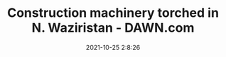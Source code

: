 ---
"title": "Construction machinery torched in N. Waziristan - DAWN.com"
"date": "2021-10-25 2:8:26"
"feed_name": "GOOGLENEWSCONSTRUCTION"
"feed_website": "https://news.google.com/search?q=construction%2Bincident&hl=en-US&gl=US&ceid=US:en"
"feed_rss": "https://news.google.com/rss/search?q=construction%2Bincident&hl=en-US&gl=US&ceid=US:en"
"link": "https://www.dawn.com/news/1653834/construction-machinery-torched-in-n-waziristan"
"source": "{'href': 'https://www.dawn.com', 'title': 'DAWN.com'}"
"file": "_posts/2021-1-1-7605fdcb58135bb863f7205e1f1ea2f9439c2478.md"
"accident": "1"
"drilling": "0"
"dead": "0"
"injured": "0"
"arrested": "0"
"place": "unknown place"
"where": "unknown site"
"causes": "unknown"
"place_uri": "unknown place"
---